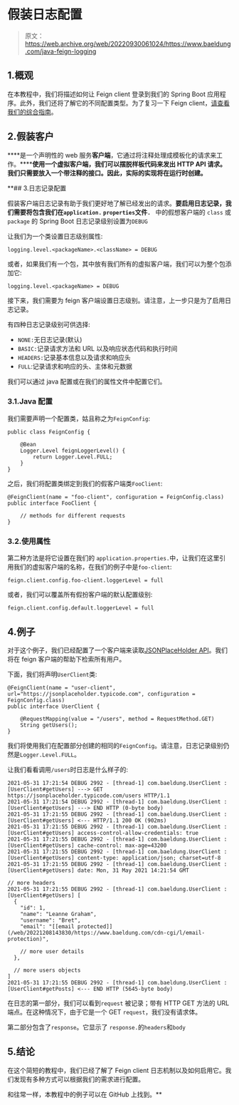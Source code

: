# 假装日志配置

> 原文：<https://web.archive.org/web/20220930061024/https://www.baeldung.com/java-feign-logging>

## 1.概观

在本教程中，我们将描述如何让 Feign client 登录到我们的 Spring Boot 应用程序。此外，我们还将了解它的不同配置类型。为了复习一下 Feign client，[请查看我们的综合指南](/web/20221208143830/https://www.baeldung.com/spring-cloud-openfeign)。

## 2.假装客户

****是一个声明性的 web 服务**客户端**，它通过将注释处理成模板化的请求来工作。******使用一个虚拟客户端，我们可以摆脱样板代码来发出 HTTP API 请求。我们只需要放入一个带注释的接口。因此，实际的实现将在运行时创建。**

 **## 3.日志记录配置

假装客户端日志记录有助于我们更好地了解已经发出的请求。**要启用日志记录，我们需要将包含我们在`application.` `properties`文件`. `** 中的假想客户端的 `class` 或 `package` 的 Spring Boot 日志记录级别设置为`DEBUG`

让我们为一个类设置日志级别属性:

```
logging.level.<packageName>.<className> = DEBUG
```

或者，如果我们有一个包，其中放有我们所有的虚拟客户端，我们可以为整个包添加它:

```
logging.level.<packageName> = DEBUG
```

接下来，我们需要为 feign 客户端设置日志级别。请注意，上一步只是为了启用日志记录。

有四种日志记录级别可供选择:

*   `NONE:`无日志记录(默认)
*   `BASIC:`记录请求方法和 URL 以及响应状态代码和执行时间
*   `HEADERS:`记录基本信息以及请求和响应头
*   `FULL`:记录请求和响应的头、主体和元数据

我们可以通过 java 配置或在我们的属性文件中配置它们。

### 3.1.Java 配置

我们需要声明一个配置类，姑且称之为`FeignConfig`:

```
public class FeignConfig {

    @Bean
    Logger.Level feignLoggerLevel() {
        return Logger.Level.FULL;
    }
}
```

之后，我们将配置类绑定到我们的假客户端类`FooClient`:

```
@FeignClient(name = "foo-client", configuration = FeignConfig.class)
public interface FooClient {

    // methods for different requests
}
```

### 3.2.使用属性

第二种方法是将它设置在我们的 `application.properties.`中，让我们在这里引用我们的虚拟客户端的名称，在我们的例子中是`foo-client`:

```
feign.client.config.foo-client.loggerLevel = full
```

或者，我们可以覆盖所有假扮客户端的默认配置级别:

```
feign.client.config.default.loggerLevel = full
```

## 4.例子

对于这个例子，我们已经配置了一个客户端来读取[JSONPlaceHolder API](https://web.archive.org/web/20221208143830/https://jsonplaceholder.typicode.com/)。我们将在 feign 客户端的帮助下检索所有用户。

下面，我们将声明`UserClient`类:

```
@FeignClient(name = "user-client", url="https://jsonplaceholder.typicode.com", configuration = FeignConfig.class)
public interface UserClient {

    @RequestMapping(value = "/users", method = RequestMethod.GET)
    String getUsers();
}
```

我们将使用我们在配置部分创建的相同的`FeignConfig`。请注意，日志记录级别仍然是`Logger.Level.FULL`。

让我们看看调用`/users`时日志是什么样子的:

```
2021-05-31 17:21:54 DEBUG 2992 - [thread-1] com.baeldung.UserClient : [UserClient#getUsers] ---> GET https://jsonplaceholder.typicode.com/users HTTP/1.1
2021-05-31 17:21:54 DEBUG 2992 - [thread-1] com.baeldung.UserClient : [UserClient#getUsers] ---> END HTTP (0-byte body)
2021-05-31 17:21:55 DEBUG 2992 - [thread-1] com.baeldung.UserClient : [UserClient#getUsers] <--- HTTP/1.1 200 OK (902ms)
2021-05-31 17:21:55 DEBUG 2992 - [thread-1] com.baeldung.UserClient : [UserClient#getUsers] access-control-allow-credentials: true
2021-05-31 17:21:55 DEBUG 2992 - [thread-1] com.baeldung.UserClient : [UserClient#getUsers] cache-control: max-age=43200
2021-05-31 17:21:55 DEBUG 2992 - [thread-1] com.baeldung.UserClient : [UserClient#getUsers] content-type: application/json; charset=utf-8
2021-05-31 17:21:55 DEBUG 2992 - [thread-1] com.baeldung.UserClient : [UserClient#getUsers] date: Mon, 31 May 2021 14:21:54 GMT
                                                                                            // more headers
2021-05-31 17:21:55 DEBUG 2992 - [thread-1] com.baeldung.UserClient : [UserClient#getUsers] [
  {
    "id": 1,
    "name": "Leanne Graham",
    "username": "Bret",
    "email": "[[email protected]](/web/20221208143830/https://www.baeldung.com/cdn-cgi/l/email-protection)",

    // more user details
  },

  // more users objects
]
2021-05-31 17:21:55 DEBUG 2992 - [thread-1] com.baeldung.UserClient : [UserClient#getPosts] <--- END HTTP (5645-byte body)
```

在日志的第一部分，我们可以看到`request` 被记录；带有 HTTP GET 方法的 URL 端点。在这种情况下，由于它是一个 GET `request`，我们没有请求体。

第二部分包含了`response`。它显示了 `response.`的`headers`和`body`

## 5.结论

在这个简短的教程中，我们已经了解了 Feign client 日志机制以及如何启用它。我们发现有多种方式可以根据我们的需求进行配置。

和往常一样，本教程中的例子可以在 GitHub 上找到。**